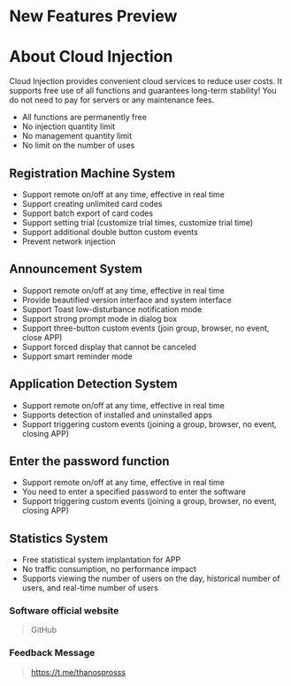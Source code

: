 # New Features Preview


# About Cloud Injection
Cloud Injection provides convenient cloud services to reduce user costs. It supports free use of all functions and guarantees long-term stability! You do not need to pay for servers or any maintenance fees.
- All functions are permanently free
- No injection quantity limit
- No management quantity limit
- No limit on the number of uses

## Registration Machine System
- Support remote on/off at any time, effective in real time
- Support creating unlimited card codes
- Support batch export of card codes
- Support setting trial (customize trial times, customize trial time)
- Support additional double button custom events
- Prevent network injection

## Announcement System
- Support remote on/off at any time, effective in real time
- Provide beautified version interface and system interface
- Support Toast low-disturbance notification mode
- Support strong prompt mode in dialog box
- Support three-button custom events (join group, browser, no event, close APP)
- Support forced display that cannot be canceled
- Support smart reminder mode

## Application Detection System
- Support remote on/off at any time, effective in real time
- Supports detection of installed and uninstalled apps
- Support triggering custom events (joining a group, browser, no event, closing APP)

## Enter the password function
- Support remote on/off at any time, effective in real time
- You need to enter a specified password to enter the software
- Support triggering custom events (joining a group, browser, no event, closing APP)

## Statistics System
- Free statistical system implantation for APP
- No traffic consumption, no performance impact
- Supports viewing the number of users on the day, historical number of users, and real-time number of users


### Software official website
> GitHub

### Feedback Message
> https://t.me/thanosprosss
